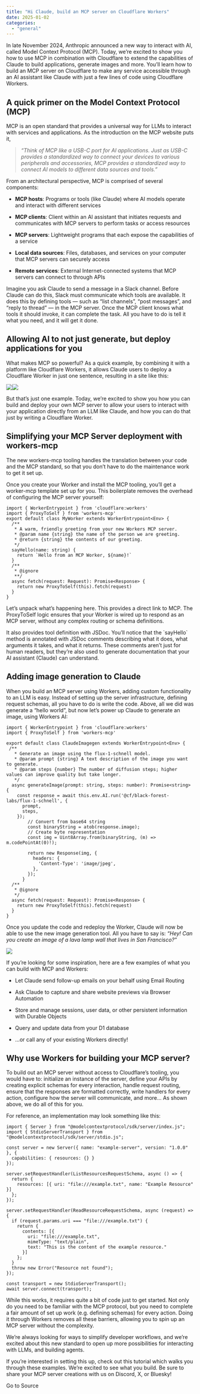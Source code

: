 ```yaml
---
title: "Hi Claude, build an MCP server on Cloudflare Workers"
date: 2025-01-02
categories: 
  - "general"
---
```


In late November 2024, Anthropic announced a new way to interact with AI, called Model Context Protocol (MCP). Today, we’re excited to show you how to use MCP in combination with Cloudflare to extend the capabilities of Claude to build applications, generate images and more. You’ll learn how to build an MCP server on Cloudflare to make any service accessible through an AI assistant like Claude with just a few lines of code using Cloudflare Workers. 

## A quick primer on the Model Context Protocol (MCP)

MCP is an open standard that provides a universal way for LLMs to interact with services and applications. As the introduction on the MCP website puts it,

> _“Think of MCP like a USB-C port for AI applications. Just as USB-C provides a standardized way to connect your devices to various peripherals and accessories, MCP provides a standardized way to connect AI models to different data sources and tools.”_ 

From an architectural perspective, MCP is comprised of several components:

- **MCP hosts**: Programs or tools (like Claude) where AI models operate and interact with different services
    
- **MCP clients**: Client within an AI assistant that initiates requests and communicates with MCP servers to perform tasks or access resources
    
- **MCP servers**: Lightweight programs that each expose the capabilities of a service
    
- **Local data sources**: Files, databases, and services on your computer that MCP servers can securely access
    
- **Remote services**: External Internet-connected systems that MCP servers can connect to through APIs
    

Imagine you ask Claude to send a message in a Slack channel. Before Claude can do this, Slack must communicate which tools are available. It does this by defining tools — such as “list channels”, “post messages”, and “reply to thread” — in the MCP server. Once the MCP client knows what tools it should invoke, it can complete the task. All you have to do is tell it what you need, and it will get it done. 

## Allowing AI to not just generate, but deploy applications for you

What makes MCP so powerful? As a quick example, by combining it with a platform like Cloudflare Workers, it allows Claude users to deploy a Cloudflare Worker in just one sentence, resulting in a site like this: 

![](https://cf-assets.www.cloudflare.com/zkvhlag99gkb/6JNebermBM0YNwpxqoMTj2/65224c915a3d12c4f8d11a4228855bf7/image1.png)![](https://cf-assets.www.cloudflare.com/zkvhlag99gkb/2KImc4ydvEzg8Rf0I0KRkQ/b87b4cca33df242eeabcae9e237e9fb5/image3.png)

But that’s just one example. Today, we’re excited to show you how you can build and deploy your own MCP server to allow your users to interact with your application directly from an LLM like Claude, and how you can do that just by writing a Cloudflare Worker.

## Simplifying your MCP Server deployment with workers-mcp

The new workers-mcp tooling handles the translation between your code and the MCP standard, so that you don’t have to do the maintenance work to get it set up.

Once you create your Worker and install the MCP tooling, you’ll get a worker-mcp template set up for you. This boilerplate removes the overhead of configuring the MCP server yourself:

```
import { WorkerEntrypoint } from 'cloudflare:workers'
import { ProxyToSelf } from 'workers-mcp'
export default class MyWorker extends WorkerEntrypoint<Env> {
  /**
   * A warm, friendly greeting from your new Workers MCP server.
   * @param name {string} the name of the person we are greeting.
   * @return {string} the contents of our greeting.
   */
  sayHello(name: string) {
    return `Hello from an MCP Worker, ${name}!`
  }
  /**
   * @ignore
   **/
  async fetch(request: Request): Promise<Response> {
    return new ProxyToSelf(this).fetch(request)
  }
}
```

Let’s unpack what’s happening here. This provides a direct link to MCP. The ProxyToSelf logic ensures that your Worker is wired up to respond as an MCP server, without any complex routing or schema definitions. 

It also provides tool definition with JSDoc. You’ll notice that the \`sayHello\` method is annotated with JSDoc comments describing what it does, what arguments it takes, and what it returns. These comments aren’t just for human readers, but they’re also used to generate documentation that your AI assistant (Claude) can understand. 

## Adding image generation to Claude

When you build an MCP server using Workers, adding custom functionality to an LLM is easy. Instead of setting up the server infrastructure, defining request schemas, all you have to do is write the code. Above, all we did was generate a “hello world”, but now let’s power up Claude to generate an image, using Workers AI:

```
import { WorkerEntrypoint } from 'cloudflare:workers'
import { ProxyToSelf } from 'workers-mcp'

export default class ClaudeImagegen extends WorkerEntrypoint<Env> {
 /**
   * Generate an image using the flux-1-schnell model.
   * @param prompt {string} A text description of the image you want to generate.
   * @param steps {number} The number of diffusion steps; higher values can improve quality but take longer.
   */
  async generateImage(prompt: string, steps: number): Promise<string> {
    const response = await this.env.AI.run('@cf/black-forest-labs/flux-1-schnell', {
      prompt,
      steps,
    });
        // Convert from base64 string
        const binaryString = atob(response.image);
        // Create byte representation
        const img = Uint8Array.from(binaryString, (m) => m.codePointAt(0)!);
        
        return new Response(img, {
          headers: {
            'Content-Type': 'image/jpeg',
          },
        });
      }
  /**
   * @ignore
   */
  async fetch(request: Request): Promise<Response> {
    return new ProxyToSelf(this).fetch(request)
  }
}
```

Once you update the code and redeploy the Worker, Claude will now be able to use the new image generation tool. All you have to say is: _“Hey! Can you create an image of a lava lamp wall that lives in San Francisco?”_

![](https://cf-assets.www.cloudflare.com/zkvhlag99gkb/Izb6iVs8xPNSOnATJfK9D/9942ddc7b8787cfb1c2f7f3b9959be0b/image2.png)

If you’re looking for some inspiration, here are a few examples of what you can build with MCP and Workers: 

- Let Claude send follow-up emails on your behalf using Email Routing
    
- Ask Claude to capture and share website previews via Browser Automation
    
- Store and manage sessions, user data, or other persistent information with Durable Objects
    
- Query and update data from your D1 database 
    
- …or call any of your existing Workers directly!
    

## Why use Workers for building your MCP server?

To build out an MCP server without access to Cloudflare’s tooling, you would have to: initialize an instance of the server, define your APIs by creating explicit schemas for every interaction, handle request routing, ensure that the responses are formatted correctly, write handlers for every action, configure how the server will communicate, and more… As shown above, we do all of this for you.

For reference, an implementation may look something like this:

```
import { Server } from "@modelcontextprotocol/sdk/server/index.js";
import { StdioServerTransport } from "@modelcontextprotocol/sdk/server/stdio.js";

const server = new Server({ name: "example-server", version: "1.0.0" }, {
  capabilities: { resources: {} }
});

server.setRequestHandler(ListResourcesRequestSchema, async () => {
  return {
    resources: [{ uri: "file:///example.txt", name: "Example Resource" }]
  };
});

server.setRequestHandler(ReadResourceRequestSchema, async (request) => {
  if (request.params.uri === "file:///example.txt") {
    return {
      contents: [{
        uri: "file:///example.txt",
        mimeType: "text/plain",
        text: "This is the content of the example resource."
      }]
    };
  }
  throw new Error("Resource not found");
});

const transport = new StdioServerTransport();
await server.connect(transport);
```

While this works, it requires quite a bit of code just to get started. Not only do you need to be familiar with the MCP protocol, but you need to complete a fair amount of set up work (e.g. defining schemas) for every action. Doing it through Workers removes all these barriers, allowing you to spin up an MCP server without the complexity.

We’re always looking for ways to simplify developer workflows, and we’re excited about this new standard to open up more possibilities for interacting with LLMs, and building agents.

If you’re interested in setting this up, check out this tutorial which walks you through these examples. We’re excited to see what you build. Be sure to share your MCP server creations with us on Discord, X, or Bluesky!

Go to Source
